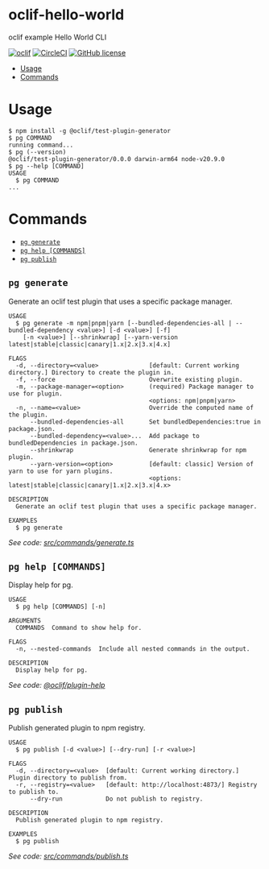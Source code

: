 oclif-hello-world
=================

oclif example Hello World CLI

[![oclif](https://img.shields.io/badge/cli-oclif-brightgreen.svg)](https://oclif.io)
[![CircleCI](https://circleci.com/gh/oclif/hello-world/tree/main.svg?style=shield)](https://circleci.com/gh/oclif/hello-world/tree/main)
[![GitHub license](https://img.shields.io/github/license/oclif/hello-world)](https://github.com/oclif/hello-world/blob/main/LICENSE)

<!-- toc -->
* [Usage](#usage)
* [Commands](#commands)
<!-- tocstop -->
# Usage
<!-- usage -->
```sh-session
$ npm install -g @oclif/test-plugin-generator
$ pg COMMAND
running command...
$ pg (--version)
@oclif/test-plugin-generator/0.0.0 darwin-arm64 node-v20.9.0
$ pg --help [COMMAND]
USAGE
  $ pg COMMAND
...
```
<!-- usagestop -->
# Commands
<!-- commands -->
* [`pg generate`](#pg-generate)
* [`pg help [COMMANDS]`](#pg-help-commands)
* [`pg publish`](#pg-publish)

## `pg generate`

Generate an oclif test plugin that uses a specific package manager.

```
USAGE
  $ pg generate -m npm|pnpm|yarn [--bundled-dependencies-all | --bundled-dependency <value>] [-d <value>] [-f]
    [-n <value>] [--shrinkwrap] [--yarn-version latest|stable|classic|canary|1.x|2.x|3.x|4.x]

FLAGS
  -d, --directory=<value>              [default: Current working directory.] Directory to create the plugin in.
  -f, --force                          Overwrite existing plugin.
  -m, --package-manager=<option>       (required) Package manager to use for plugin.
                                       <options: npm|pnpm|yarn>
  -n, --name=<value>                   Override the computed name of the plugin.
      --bundled-dependencies-all       Set bundledDependencies:true in package.json.
      --bundled-dependency=<value>...  Add package to bundledDependencies in package.json.
      --shrinkwrap                     Generate shrinkwrap for npm plugin.
      --yarn-version=<option>          [default: classic] Version of yarn to use for yarn plugins.
                                       <options: latest|stable|classic|canary|1.x|2.x|3.x|4.x>

DESCRIPTION
  Generate an oclif test plugin that uses a specific package manager.

EXAMPLES
  $ pg generate
```

_See code: [src/commands/generate.ts](https://github.com/oclif/test-plugin-generator/blob/v0.0.0/src/commands/generate.ts)_

## `pg help [COMMANDS]`

Display help for pg.

```
USAGE
  $ pg help [COMMANDS] [-n]

ARGUMENTS
  COMMANDS  Command to show help for.

FLAGS
  -n, --nested-commands  Include all nested commands in the output.

DESCRIPTION
  Display help for pg.
```

_See code: [@oclif/plugin-help](https://github.com/oclif/plugin-help/blob/v6.0.11/src/commands/help.ts)_

## `pg publish`

Publish generated plugin to npm registry.

```
USAGE
  $ pg publish [-d <value>] [--dry-run] [-r <value>]

FLAGS
  -d, --directory=<value>  [default: Current working directory.] Plugin directory to publish from.
  -r, --registry=<value>   [default: http://localhost:4873/] Registry to publish to.
      --dry-run            Do not publish to registry.

DESCRIPTION
  Publish generated plugin to npm registry.

EXAMPLES
  $ pg publish
```

_See code: [src/commands/publish.ts](https://github.com/oclif/test-plugin-generator/blob/v0.0.0/src/commands/publish.ts)_
<!-- commandsstop -->
